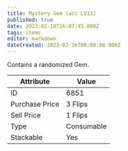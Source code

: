```yaml
---
title: Mystery Gem (acc LV13)
published: true
date: 2023-02-18T16:07:45.000Z
tags: items
editor: markdown
dateCreated: 2023-02-16T00:00:00.000Z
---
```


Contains a randomized Gem.

|Attribute|Value|
|-|-|
|ID|6851|
|Purchase Price|3 Flips|
|Sell Price|1 Flips|
|Type|Consumable|
|Stackable|Yes|


